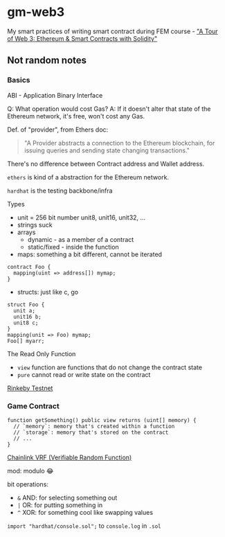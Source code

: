 # gm-web3

My smart practices of writing smart contract during FEM course - ["A Tour of Web 3: Ethereum & Smart Contracts with Solidity"](https://frontendmasters.com/courses/web3-smart-contracts/)

## Not random notes

### Basics

ABI - Application Binary Interface

Q: What operation would cost Gas?
A: If it doesn't alter that state of the Ethereum network, it's free, won't cost any Gas.

Def. of "provider", from Ethers doc:
> "A Provider abstracts a connection to the Ethereum blockchain, for issuing queries and sending state changing transactions."

There's no difference between Contract address and Wallet address.

`ethers` is kind of a abstraction for the Ethereum network.

`hardhat` is the testing backbone/infra

Types
- unit = 256 bit number unit8, unit16, unit32, ...
- strings suck
- arrays
  - dynamic - as a member of a contract
  - static/fixed - inside the function
- maps: something a bit different, cannot be iterated
```solidity
contract Foo {
  mapping(uint => address[]) mymap;
}
```
- structs: just like c, go
```solidity
struct Foo {
  unit a;
  unit16 b;
  unit8 c;
}
mapping(unit => Foo) mymap;
Foo[] myarr;
```

The Read Only Function
- `view` function are functions that do not change the contract state
- `pure` cannot read or write state on the contract

[Rinkeby Testnet](https://faucets.chain.link/rinkeby)

### Game Contract

```solidity
function getSomething() public view returns (uint[] memory) {
  // `memory`: memory that's created within a function
  // `storage`: memory that's stored on the contract
  // ...
}
```

[Chainlink VRF (Verifiable Random Function)](https://docs.chain.link/docs/chainlink-vrf/)

mod: modulo 😂

bit operations:
- `&` AND: for selecting something out
- `|` OR: for putting something in
- `^` XOR: for something cool like swapping values

`import "hardhat/console.sol";` to `console.log` in `.sol`
